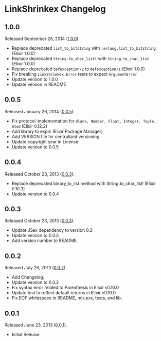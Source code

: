 # LinkShrinkex Changelog

## 1.0.0

Released September 28, 2014
([1.0.0](https://github.com/jonahoffline/link_shrinkex/tree/v1.0.0)).

* Replace deprecated `list_to_bitstring` with `:erlang.list_to_bitstring` (Elixir 1.0.0)
* Replace deprecated `String.to_char_list!` with `String.to_char_list` (Elixir 1.0.0)
* Replace deprecated `defexception/2` to `defexception/1` (Elixir 1.0.0)
* Fix breaking `LinkShrinkex.Error` tests to expect `ArgumentError`
* Update version to 1.0.0
* Update version in README


## 0.0.5

Released January 26, 2014
([0.0.5](https://github.com/jonahoffline/link_shrinkex/tree/v0.0.5)).

* Fix protocol implementation for `Blank, Number, Float, Integer, Tuple, Atom` (Elixir 0.12.2)
* Add library to expm (Elixir Package Manager)
* Add VERSION file for centralized versioning
* Update copyright year in License
* Update version to 0.0.5


## 0.0.4

Released October 23, 2013
([0.0.3](https://github.com/jonahoffline/link_shrinkex/tree/v0.0.4)).

* Replace deprecated binary_to_list method with String.to_char_list! (Elixir 0.10.3)
* Update version to 0.0.4


## 0.0.3

Released October 23, 2013
([0.0.3](https://github.com/jonahoffline/link_shrinkex/tree/v0.0.3)).

* Update JSex dependency to version 0.2
* Update version to 0.0.3
* Add version number to README.


## 0.0.2

Released July 26, 2013
([0.0.2](https://github.com/jonahoffline/link_shrinkex/tree/v0.0.2)).

* Add Changelog.
* Update version to 0.0.2
* Fix syntax error related to Parenthesis in Elixir v0.10.0
* Update test to reflect default returns in Elixir v0.10.0
* Fix EOF whitespace in README, mix.exs, tests, and lib.


## 0.0.1

Released June 23, 2013
([0.0.1](https://github.com/jonahoffline/link_shrinkex)).

* Initial Release.

